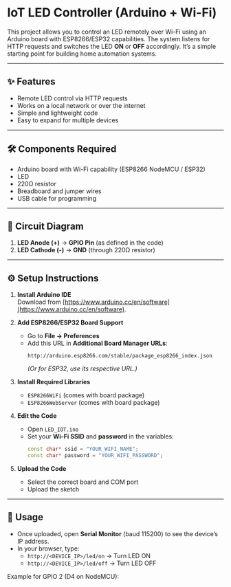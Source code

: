 # IoT LED Controller (Arduino + Wi-Fi)

This project allows you to control an LED remotely over Wi-Fi using an Arduino board with ESP8266/ESP32 capabilities. The system listens for HTTP requests and switches the LED **ON** or **OFF** accordingly. It’s a simple starting point for building home automation systems.

---

## ✨ Features
- Remote LED control via HTTP requests
- Works on a local network or over the internet
- Simple and lightweight code
- Easy to expand for multiple devices

---

## 🛠 Components Required
- Arduino board with Wi-Fi capability (ESP8266 NodeMCU / ESP32)
- LED
- 220Ω resistor
- Breadboard and jumper wires
- USB cable for programming

---

## 🔌 Circuit Diagram
1. **LED Anode (+)** → **GPIO Pin** (as defined in the code)
2. **LED Cathode (-)** → **GND** (through 220Ω resistor)


---

## ⚙️ Setup Instructions

1. **Install Arduino IDE**  
   Download from [https://www.arduino.cc/en/software](https://www.arduino.cc/en/software).

2. **Add ESP8266/ESP32 Board Support**  
   - Go to **File → Preferences**  
   - Add this URL in **Additional Board Manager URLs**:  
     ```
     http://arduino.esp8266.com/stable/package_esp8266_index.json
     ```
     *(Or for ESP32, use its respective URL.)*

3. **Install Required Libraries**  
   - `ESP8266WiFi` (comes with board package)
   - `ESP8266WebServer` (comes with board package)

4. **Edit the Code**  
   - Open `LED_IOT.ino`
   - Set your **Wi-Fi SSID** and **password** in the variables:
     ```cpp
     const char* ssid = "YOUR_WIFI_NAME";
     const char* password = "YOUR_WIFI_PASSWORD";
     ```

5. **Upload the Code**  
   - Select the correct board and COM port
   - Upload the sketch

---

## 📡 Usage
- Once uploaded, open **Serial Monitor** (baud 115200) to see the device’s IP address.
- In your browser, type:
  - `http://<DEVICE_IP>/led/on` → Turn LED ON
  - `http://<DEVICE_IP>/led/off` → Turn LED OFF

Example for GPIO 2 (D4 on NodeMCU):
